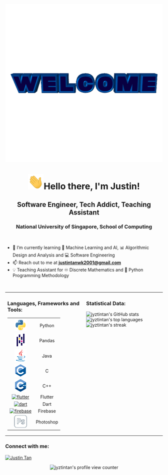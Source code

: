 <p align="center">
    <img src="welcome.gif" alt="Welcome!" style="display: block; margin-left: auto; margin-right: auto; height: 250px padding= 0px" />
</p>

<h1 align="center"><img src="wave.gif" alt="Wave" width="50px"/>Hello there, I'm Justin!</h1>
<h2 align="center"> Software Engineer, Tech Addict, Teaching Assistant </h2>
<h3 align="center">National University of Singapore, School of Computing </h3>

<br>

- 🧠 I’m currently learning 🤖 Machine Learning and AI, 📊 Algorithmic Design and Analysis and 💻 Software Engineering 
- 📫 Reach out to me at **justintanwk2001@gmail.com**
- 💡 Teaching Assistant for ♾ Discrete Mathematics and 🐍 Python Programming Methodology

<br>

<table>
  <tr>
    <td valign="top" width="50%">
      <h3>Languages, Frameworks and Tools:</h3>
      <table align="center" width="100%">
        <tr>
          <td align="center"><a href="https://www.python.org" target="_blank" rel="noreferrer"><img src="https://raw.githubusercontent.com/devicons/devicon/master/icons/python/python-original.svg" alt="python" width="40" height="40" /></a></td>
          <td align="center">Python</td>
        </tr>
        <tr>
          <td align="center"><a href="https://pandas.pydata.org/" target="_blank" rel="noreferrer"><img src="https://raw.githubusercontent.com/devicons/devicon/2ae2a900d2f041da66e950e4d48052658d850630/icons/pandas/pandas-original.svg" alt="pandas" width="40" height="40" /></a></td>
          <td align="center">Pandas</td>
        </tr>
        <tr>
          <td align="center"><a href="https://www.java.com" target="_blank" rel="noreferrer"><img src="https://raw.githubusercontent.com/devicons/devicon/master/icons/java/java-original.svg" alt="java" width="40" height="40" /></a></td>
          <td align="center">Java</td>
        </tr>
        <tr>
          <td align="center"><a href="https://www.cprogramming.com/" target="_blank" rel="noreferrer"><img src="https://raw.githubusercontent.com/devicons/devicon/master/icons/c/c-original.svg" alt="c" width="40" height="40" /></a></td>
          <td align="center">C</td>
        </tr>
        <tr>
          <td align="center"><a href="https://www.w3schools.com/cpp/" target="_blank" rel="noreferrer"><img src="https://raw.githubusercontent.com/devicons/devicon/master/icons/cplusplus/cplusplus-original.svg" alt="cplusplus" width="40" height="40" /></a></td>
          <td align="center">C++</td>
        </tr>
        <tr>
          <td align="center"><a href="https://flutter.dev" target="_blank" rel="noreferrer"><img src="https://cdn.jsdelivr.net/gh/devicons/devicon/icons/flutter/flutter-original.svg" alt="flutter" width="40" height="40" /></a></td>
          <td align="center">Flutter</td>
        </tr>
        <tr>
          <td align="center"><a href="https://dart.dev" target="_blank" rel="noreferrer"><img src="https://cdn.jsdelivr.net/gh/devicons/devicon/icons/dart/dart-original.svg" alt="dart" width="40" height="40" /></a></td>
          <td align="center">Dart</td>
        </tr>
        <tr>
          <td align="center"><a href="https://firebase.google.com/" target="_blank" rel="noreferrer"><img src="https://cdn.jsdelivr.net/gh/devicons/devicon/icons/firebase/firebase-plain.svg" alt="firebase" width="40" height="40" /></a></td>
          <td align="center">Firebase</td>
        </tr>
        <tr>
          <td align="center"><a href="https://www.photoshop.com/en" target="_blank" rel="noreferrer"><img src="https://raw.githubusercontent.com/devicons/devicon/master/icons/photoshop/photoshop-line.svg" alt="photoshop" width="40" height="40" /></a></td>
          <td align="center">Photoshop</td>
        </tr>
      </table>
    </td>
    <td valign="top" width="50%">
      <h3>Statistical Data:</h3>
      <img src="https://github-readme-stats.vercel.app/api?username=jyztintan&show_icons=true&locale=en&bg_color=0d1117&text_color=ffffff" alt="jyztintan's GitHub stats" style="width: 100%; height: auto;" />
      <img src="https://github-readme-stats.vercel.app/api/top-langs?username=jyztintan&show_icons=true&locale=en&bg_color=0d1117&text_color=ffffff&layout=compact" alt="jyztintan's top languages" style="width: 100%; height: auto;" />
      <img src="https://github-readme-streak-stats.herokuapp.com/?user=jyztintan&theme=dark&background=0d1117" alt="jyztintan's streak" style="width: 100%; height: auto;" />
    </td>
  </tr>
</table>


<h3 align="left">Connect with me:</h3>
<p align="left">
  <a href="https://www.linkedin.com/in/tan-wee-kian-justin/" target="blank"><img align="center"
      src="https://raw.githubusercontent.com/rahuldkjain/github-profile-readme-generator/master/src/images/icons/Social/linked-in-alt.svg"
      alt="Justin Tan" height="30" width="40" /></a>
</p>

<p align="center">  
    <img src="https://komarev.com/ghpvc/?username=jyztintan&color=1f2b4f&style=for-the-badge&" alt="jyztintan's profile view counter" /> 
</p>

